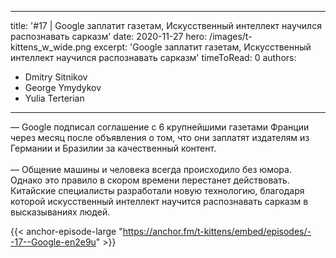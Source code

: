 
---
title: '#17 | Google заплатит газетам, Искусственный интеллект научился распознавать сарказм'
date: 2020-11-27
hero: /images/t-kittens_w_wide.png
excerpt: 'Google заплатит газетам, Искусственный интеллект научился распознавать сарказм'
timeToRead: 0
authors:
  - Dmitry Sitnikov
  - George Ymydykov
  - Yulia Terterian
---

— Google подписал соглашение с 6 крупнейшими газетами Франции через месяц после объявления о том, что они заплатят издателям из Германии и Бразилии за качественный контент.
<br/><br/>— Общение машины и человека всегда происходило без юмора. Однако это правило в скором времени перестанет действовать. Китайские специалисты разработали новую технологию, благодаря которой искусственный интеллект научится распознавать сарказм в высказываниях людей.

{{< anchor-episode-large "https://anchor.fm/t-kittens/embed/episodes/--17--Google-en2e9u" >}}
